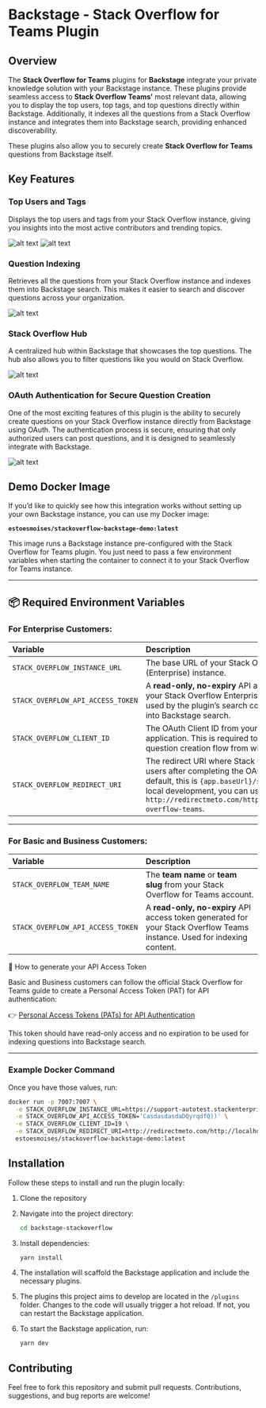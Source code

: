 
# Backstage - Stack Overflow for Teams Plugin

## Overview

The **Stack Overflow for Teams** plugins for **Backstage** integrate your private knowledge solution with your Backstage instance. These plugins provide seamless access to **Stack Overflow Teams'** most relevant data, allowing you to display the top users, top tags, and top questions directly within Backstage. Additionally, it indexes all the questions from a Stack Overflow instance and integrates them into Backstage search, providing enhanced discoverability.

These plugins also allow you to securely create **Stack Overflow for Teams** questions from Backstage itself.

## Key Features

### Top Users and Tags
Displays the top users and tags from your Stack Overflow instance, giving you insights into the most active contributors and trending topics.

![alt text](https://i.imgur.com/vsCQUx2.png)
![alt text](https://i.imgur.com/Wd2mzfa.png)

### Question Indexing
Retrieves all the questions from your Stack Overflow instance and indexes them into Backstage search. This makes it easier to search and discover questions across your organization.

![alt text](https://i.imgur.com/HLKNAZb.png)

### Stack Overflow Hub
A centralized hub within Backstage that showcases the top questions. The hub also allows you to filter questions like you would on Stack Overflow.

![alt text](https://i.imgur.com/WUJMl48.png)

### OAuth Authentication for Secure Question Creation
One of the most exciting features of this plugin is the ability to securely create questions on your Stack Overflow instance directly from Backstage using OAuth. The authentication process is secure, ensuring that only authorized users can post questions, and it is designed to seamlessly integrate with Backstage.

![alt text](https://i.imgur.com/8VxMDys.png)

## Demo Docker Image

If you’d like to quickly see how this integration works without setting up your own Backstage instance, you can use my Docker image:

**`estoesmoises/stackoverflow-backstage-demo:latest`**

This image runs a Backstage instance pre-configured with the Stack Overflow for Teams plugin. You just need to pass a few environment variables when starting the container to connect it to your Stack Overflow for Teams instance.

---

## 📦 Required Environment Variables

### For **Enterprise** Customers:

| Variable                          | Description                                                                                                                                                                                                                                                                                        |
| :-------------------------------- | :------------------------------------------------------------------------------------------------------------------------------------------------------------------------------------------------------------------------------------------------------------------------------------------------- |
| `STACK_OVERFLOW_INSTANCE_URL`     | The base URL of your Stack Overflow for Teams (Enterprise) instance.                                                                                                                                                                                                                               |
| `STACK_OVERFLOW_API_ACCESS_TOKEN` | A **read-only, no-expiry** API access token generated for your Stack Overflow Enterprise instance. This token is used by the plugin’s search collator to index questions into Backstage search.                                                                                                    |
| `STACK_OVERFLOW_CLIENT_ID`        | The OAuth Client ID from your Stack Overflow application. This is required to enable the secure question creation flow from within Backstage.                                                                                                                                                      |
| `STACK_OVERFLOW_REDIRECT_URI`     | The redirect URI where Stack Overflow should send users after completing the OAuth authentication flow. By default, this is `{app.baseUrl}/stack-overflow-teams`. For local development, you can use a redirect service like `http://redirectmeto.com/http://localhost:7007/stack-overflow-teams`. |

---

### For **Basic** and **Business** Customers:

| Variable                          | Description                                                                                                              |
| :-------------------------------- | :----------------------------------------------------------------------------------------------------------------------- |
| `STACK_OVERFLOW_TEAM_NAME`        | The **team name** or **team slug** from your Stack Overflow for Teams account.                                           |
| `STACK_OVERFLOW_API_ACCESS_TOKEN` | A **read-only, no-expiry** API access token generated for your Stack Overflow Teams instance. Used for indexing content. |

📖 How to generate your API Access Token

Basic and Business customers can follow the official Stack Overflow for Teams guide to create a Personal Access Token (PAT) for API authentication:

👉 [Personal Access Tokens (PATs) for API Authentication](https://stackoverflowteams.help/en/articles/10908790-personal-access-tokens-pats-for-api-authentication)

This token should have read-only access and no expiration to be used for indexing questions into Backstage search.

---

### Example Docker Command

Once you have those values, run:

```bash
docker run -p 7007:7007 \
  -e STACK_OVERFLOW_INSTANCE_URL=https://support-autotest.stackenterprise.co \
  -e STACK_OVERFLOW_API_ACCESS_TOKEN='CasdasdasdaDQyrqdfQ))' \
  -e STACK_OVERFLOW_CLIENT_ID=19 \
  -e STACK_OVERFLOW_REDIRECT_URI=http://redirectmeto.com/http://localhost:7007/stack-overflow-teams \
  estoesmoises/stackoverflow-backstage-demo:latest
```

## Installation

Follow these steps to install and run the plugin locally:

1. Clone the repository
    
2.  Navigate into the project directory:
    
    ```bash
    cd backstage-stackoverflow
    
    ```
    
3.  Install dependencies:
    
    ```bash
    yarn install
    
    ```
    
4.  The installation will scaffold the Backstage application and include the necessary plugins. 
    
5.  The plugins this project aims to develop are located in the `/plugins` folder. Changes to the code will usually trigger a hot reload. If not, you can restart the Backstage application.
    
6.  To start the Backstage application, run:
    
    ```bash
    yarn dev
    
    ```
    
## Contributing

Feel free to fork this repository and submit pull requests. Contributions, suggestions, and bug reports are welcome!
